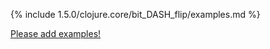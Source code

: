 {% include 1.5.0/clojure.core/bit_DASH_flip/examples.md %}

[Please add examples!](https://github.com/arrdem/grimoire/edit/master/_includes/1.6.0/clojure.core/bit_DASH_flip/examples.md)
